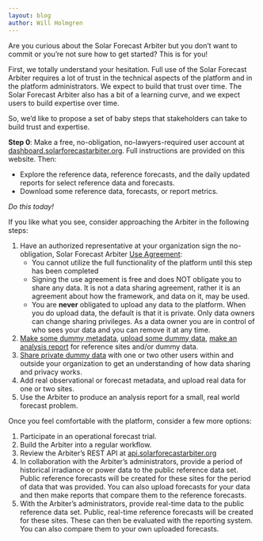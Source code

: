 ```yaml
---
layout: blog
author: Will Holmgren
---
```


Are you curious about the Solar Forecast Arbiter but you don’t want to
commit or you’re not sure how to get started? This is for you!

First, we totally understand your hesitation. Full use of the Solar
Forecast Arbiter requires a lot of trust in the technical aspects of the
platform and in the platform administrators. We expect to build that
trust over time. The Solar Forecast Arbiter also has a bit of a learning
curve, and we expect users to build expertise over time.

So, we’d like to propose a set of baby steps that stakeholders can take
to build trust and expertise.

**Step 0**: Make a free, no-obligation, no-lawyers-required user account at
[dashboard.solarforecastarbiter.org](https://dashboard.solarforecastarbiter.org). Full instructions are provided on this website.  Then:
  * Explore the reference data, reference forecasts, and the daily updated
reports for select reference data and forecasts.
  * Download some reference data, forecasts, or report metrics.

*Do this today!*

If you like what you see, consider approaching the Arbiter in the following steps:

1. Have an authorized representative at your organization sign the no-obligation, Solar Forecast Arbiter
   [Use Agreement](https://solarforecastarbiter.org/assets/45864%20Approved_Final%20version%201.1.pdf):
      * You cannot utilize the full functionality of the platform until this
        step has been completed
      * Signing the use agreement is free and does NOT obligate you to share any data.
        It is not a data sharing agreement, rather it is an agreement about
        how the framework, and data on it, may be used.
      * You are **never** obligated to upload any data to the platform.
        When you do upload data, the default is that it is private.
        Only data owners can change sharing privileges.  As a data owner
        you are in control of who sees your data and you can
        remove it at any time.
2. [Make some dummy metadata](https://solarforecastarbiter.org/documentation/dashboard/working-with-data/#create-new-site),
   [upload some dummy data](https://solarforecastarbiter.org/documentation/dashboard/working-with-data/#upload-data),
   [make an analysis report](https://solarforecastarbiter.org/documentation/dashboard/working-with-data/#create-new-report)
   for reference sites and/or dummy data.
3. [Share private dummy data](https://solarforecastarbiter.org/documentation/dashboard/administration/#data-sharing)
   with one or two other users within and outside
   your organization to get an understanding of how data sharing and privacy
   works.
4. Add real observational or forecast metadata, and upload real data for one
   or two sites.
5. Use the Arbiter to produce an analysis report for a small, real world
   forecast problem.

Once you feel comfortable with the platform, consider a few more options:

1. Participate in an operational forecast trial.
2. Build the Arbiter into a regular workflow.
3. Review the Arbiter’s REST API at
   [api.solarforecastarbiter.org](https://api.solarforecastarbiter.org)
4. In collaboration with the Arbiter’s administrators, provide a period of historical irradiance or power data to the public reference data set. Public reference
   forecasts will be created for these sites for the period of data that was provided.  You can also upload forecasts for your data and then make reports that compare them to the reference forecasts.
5. With the Arbiter’s administrators, provide real-time data to the public
   reference data set. Public, real-time reference forecasts will be created
   for these sites.  These can then be evaluated with the reporting system.  You can also compare them to your own uploaded forecasts.
